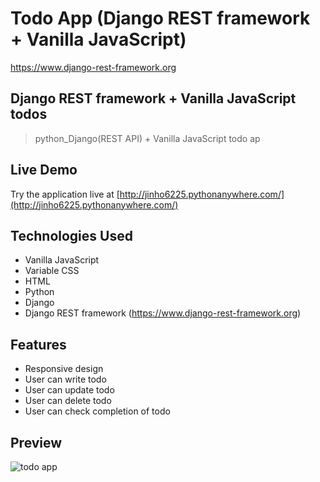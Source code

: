 # Todo App (Django REST framework + Vanilla JavaScript)

https://www.django-rest-framework.org

## Django REST framework + Vanilla JavaScript todos

> python_Django(REST API) + Vanilla JavaScript todo ap

## Live Demo
Try the application live at [http://jinho6225.pythonanywhere.com/](http://jinho6225.pythonanywhere.com/)

## Technologies Used
- Vanilla JavaScript
- Variable CSS
- HTML
- Python
- Django
- Django REST framework (https://www.django-rest-framework.org)

## Features
  - Responsive design
  - User can write todo
  - User can update todo
  - User can delete todo
  - User can check completion of todo

## Preview
![todo app](dist/img/flash-card-mobile.gif)

